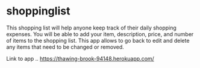 # shoppinglist


This shopping list will help anyone keep track of their daily shopping expenses. You will be able to add your item, description, price, and number of items to the shopping list. This app allows to go back to edit and delete any items that need to be changed or removed.


Link to app ..   https://thawing-brook-94148.herokuapp.com/
